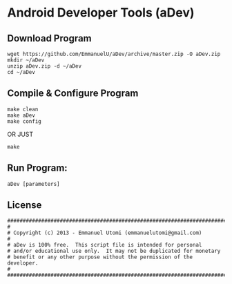 Android Developer Tools (aDev)
===========

Download Program
---------------
    wget https://github.com/EmmanuelU/aDev/archive/master.zip -O aDev.zip
    mkdir ~/aDev
    unzip aDev.zip -d ~/aDev
    cd ~/aDev


Compile & Configure Program
---------------
    make clean
    make aDev
    make config

OR JUST

    make


Run Program:
---------------
    aDev [parameters]


License
------------------
    ############################################################################
    #
    # Copyright (c) 2013 - Emmanuel Utomi (emmanuelutomi@gmail.com)
    #
    # aDev is 100% free.  This script file is intended for personal
    # and/or educational use only.  It may not be duplicated for monetary
    # benefit or any other purpose without the permission of the developer.
    #
    ############################################################################

